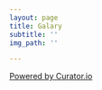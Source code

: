 ```yaml
---
layout: page
title: Galary
subtitle: ''
img_path: ''

---
```

<!-- Place <div> tag where you want the feed to appear -->

<div id="curator-feed-default-feed-layout"><a href="[https://curator.io](https://curator.io "https://curator.io")" target="_blank" class="crt-logo crt-tag">Powered by Curator.io</a></div>

<!-- The Javascript can be moved to the end of the html page before the </body> tag -->

<script type="text/javascript">

/* curator-feed-default-feed-layout */

(function(){

var i, e, d = document, s = "script";i = d.createElement("script");i.async = 1;

i.src = "[https://cdn.curator.io/published/096be82b-0a0d-478a-9eeb-c46f4f09e3eb.js](https://curator.io "https://curator.io")";

e = d.getElementsByTagName(s)\[0\];e.parentNode.insertBefore(i, e);

})();

</script>